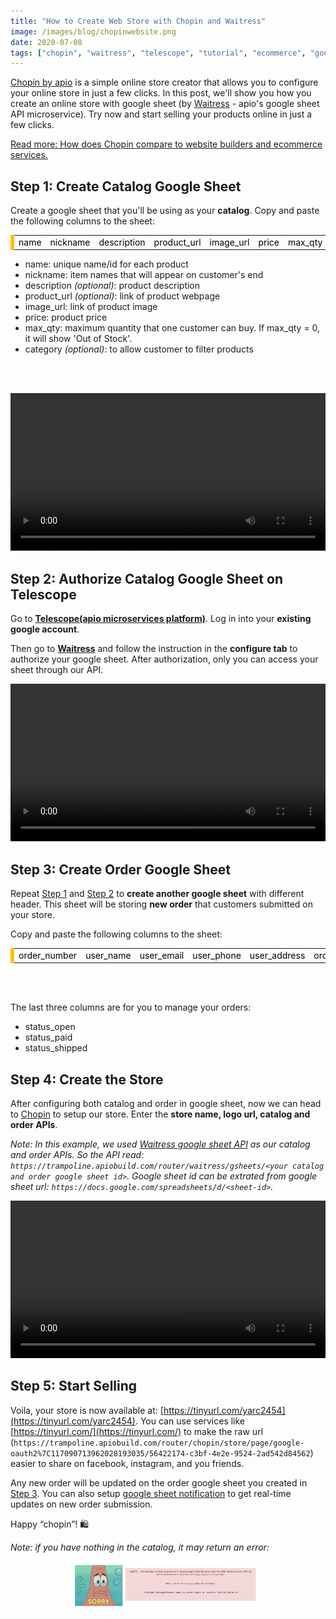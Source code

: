 ```yaml
---
title: "How to Create Web Store with Chopin and Waitress"
image: /images/blog/chopinwebsite.png
date: 2020-07-08
tags: ["chopin", "waitress", "telescope", "tutorial", "ecommerce", "google-sheet", "google", "website"]
---
```


[Chopin by apio](https://telescope.apiobuild.com/app/chopin) is a simple online store creator that allows you to configure your online store in just a few clicks. In this post, we'll show you how you create an online store with google sheet (by [Waitress](https://telescope.apiobuild.com/app/waitress) - apio's google sheet API microservice). Try now and start selling your products online in just a few clicks.

[Read more: How does Chopin compare to website builders and ecommerce services.](https://apiobuild.com/blog/create-an-online-store-for-free/)

## Step 1: Create Catalog Google Sheet

Create a google sheet that you'll be using as your **catalog**. Copy and paste the following columns to the sheet:

<div class="table-box table-warning table-responsive px-2 py-2">
<table class="center">
  <tbody>
    <tr>
      <td class="wide">name</td>
      <td class="wide">nickname</td>
      <td class="wide">description</td>
      <td class="wide">product_url</td>
      <td class="wide">image_url</td>
      <td class="wide">price</td>
      <td class="wide">max_qty</td>
      <td class="wide">category</td>
    </tr>
  </tbody>
</table>
</div>

- name: unique name/id for each product
- nickname: item names that will appear on customer's end
- description *(optional)*: product description
- product_url *(optional)*: link of product webpage
- image_url: link of product image
- price: product price
- max_qty: maximum quantity that one customer can buy. If max_qty = 0, it will show 'Out of Stock'.
- category *(optional)*: to allow customer to filter products

<br><br>

<video width="100%" loop="true" autoplay="true" controls style="align: center">
<source src="/video/copy-paste-catalog-google-sheet.mp4" type="video/mp4" />
</video>

## Step 2: Authorize Catalog Google Sheet on Telescope

Go to **[Telescope(apio microservices platform)](https://telescope.apiobuild.com/)**. Log in into your **existing google account**. 

Then go to **[Waitress](https://telescope.apiobuild.com/app/waitress)** and follow the instruction in the **configure tab** to authorize your google sheet. After authorization, only you can access your sheet through our API.

<video width="100%" loop="true" autoplay="true" controls style="align: center">
<source src="/video/authorize-catalog-google-sheet.mp4" type="video/mp4" />
</video>

## Step 3: Create Order Google Sheet

Repeat [Step 1](#step-1-create-catalog-google-sheet) and [Step 2](#step-2-authorize-catalog-google-sheet-on-telescope) to **create another google sheet** with different header. This sheet will be storing **new order** that customers submitted on your store.

Copy and paste the following columns to the sheet:

<div class="table-box table-warning table-responsive px-2 py-2">
<table class="center">
  <tbody>
    <tr>
      <td class="wide">order_number</td>
      <td class="wide">user_name</td>
      <td class="wide">user_email</td>
      <td class="wide">user_phone</td>
      <td class="wide">user_address</td>
      <td class="wide">order_created</td>
      <td class="wide">order_subtotal</td>
      <td class="wide">order_shipping</td>
      <td class="wide">order_tax_rate</td>
      <td class="wide">order_tax</td>
      <td class="wide">order_total</td>
      <td class="wide">product_name</td>
      <td class="wide">product_qty</td>
      <td class="wide">product_price</td>
      <td class="wide">status_open</td>
      <td class="wide">status_paid</td>
      <td class="wide">status_shipped</td>
    </tr>
  </tbody>
</table>
</div>
<br></br>

The last three columns are for you to manage your orders:
- status_open	
- status_paid	
- status_shipped

## Step 4: Create the Store

After configuring both catalog and order in google sheet, now we can head to [Chopin](https://telescope.apiobuild.com/app/chopin) to setup our store. Enter the **store name, logo url, catalog and order APIs**. 

*Note: In this example, we used [Waitress google sheet API](https://telescope.apiobuild.com/app/waitress) as our catalog and order APIs. So the API read: `https://trampoline.apiobuild.com/router/waitress/gsheets/<your catalog and order google sheet id>`. Google sheet id can be extrated from google sheet url: `https://docs.google.com/spreadsheets/d/<sheet-id>`.*

<video width="100%" loop="true" autoplay="true" controls style="align: center">
<source src="/video/chopin-create-store.mp4" type="video/mp4" />
</video>

## Step 5: Start Selling

Voila, your store is now available at: [https://tinyurl.com/yarc2454](https://tinyurl.com/yarc2454). You can use services like [https://tinyurl.com/](https://tinyurl.com/) to make the raw url (`https://trampoline.apiobuild.com/router/chopin/store/page/google-oauth2%7C117090713962028193035/56422174-c3bf-4e2e-9524-2ad542d84562`) easier to share on facebook, instagram, and you friends. 

Any new order will be updated on the order google sheet you created in [Step 3](#step-3-create-order-google-sheet). You can also setup [google sheet notification](https://support.google.com/docs/answer/91588?co=GENIE.Platform%3DDesktop&hl=en) to get real-time updates on new order submission.

Happy “chopin”! 🛍️

*Note: if you have nothing in the catalog, it may return an error:*  

<img src="/images/blog/chopin-error.png" class="post-img">


<style>
.center {
  margin-left:auto;
  margin-right:auto;
}
.wide {
  width: 5%;
}
.table-box{
  color: black;
  border-left: 6px solid #ffc107;
}
.post-img {
    display: block;
    margin-left: auto;
    margin-right: auto;
    max-width: 60%;
}
</style>
